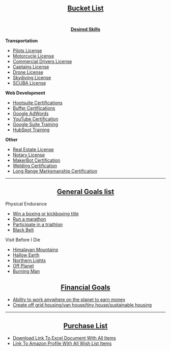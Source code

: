 ## <u><b><center>Bucket List</u></b></center><br>

#### <u><b><center>Desired Skills</u></b></center>
<b>Transportation</b>
- [Pilots License](https://www./)
- [Motorcycle License](https://www./)
- [Commercial Drivers License](https://www./)
- [Captains License](https://www./)
- [Drone License](https://www./)
- [Skydiving License](/)
- [SCUBA License](/)<br>

<b>Web Development</b>
- [Hootsuite Certifications](https://www.hootsuite.com/)
- [Buffer Certifications](https://www.buffer.com/)
- [Google AdWords](https://support.google.com/google-ads/answer/9029201?hl=en)
- [YouTube Certification](https://support.google.com/youtube/answer/6145895?hl=en&ref_topic=6145903)
- [Google Suite Training](https://gsuite.google.com/products/gsuite-training/)
- [HubSpot Training](https://gsuite.google.com/products/gsuite-training/)<br>

<b>Other</b>
- [Real Estate License](/)
- [Notary License](/)
- [MakerBot Certification](https://store.makerbot.com/training/makerbot-university-online/)
- [Welding Certification](/)
- [Long Range Marksmanship Certification](/)<br>

* * *
## <u><b><center>General Goals list</u></b></center>
Physical Endurance
- [Win a boxing or kickboxing title](/)
- [Run a marathon](/)
- [Participate in a triathlon](/)
- [Black Belt](/)<br>

Visit Before I Die
- [Himalayan Mountains](/)
- [Hallow Earth](/)
- [Northern Lights](/)
- [Off Planet](/)
- [Burning Man](/)

## <u><b><center>Financial Goals</u></b></center>
- [Ability to work anywhere on the planet to earn money](/)
- [Create off grid housing/van house/tiny house/sustainable housing](/)

* * *
## <u><b><center>Purchase List</u></b></center>
- [Download Link To Excel Document With All Items](/)
- [Link To Amazon Profile With All Wish List Items](/)<br>
